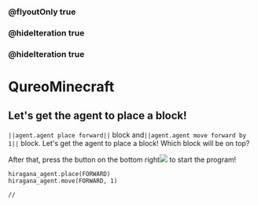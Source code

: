 ### @flyoutOnly true
### @hideIteration true
### @hideIteration true
# QureoMinecraft


## Let's get the agent to place a block!


``||agent.agent place forward||`` block and``||agent.agent move forward by 1||`` block. Let's get the agent to place a block! Which block will be on top?

After that, press the button on the bottom right![](https://raw.githubusercontent.com/camp-minecraft/TechkidsCampTutorial/master/images/playbutton.png) to start the program!

```ghost
hiragana_agent.place(FORWARD)
hiragana_agent.move(FORWARD, 1)
```

```template
//
```
